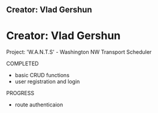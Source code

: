 ## Creator: Vlad Gershun
# Creator: Vlad Gershun


Project: 'W.A.N.T.S' - Washington NW Transport Scheduler

COMPLETED
 - basic CRUD functions
 - user registration and login

PROGRESS
- route authenticaion

